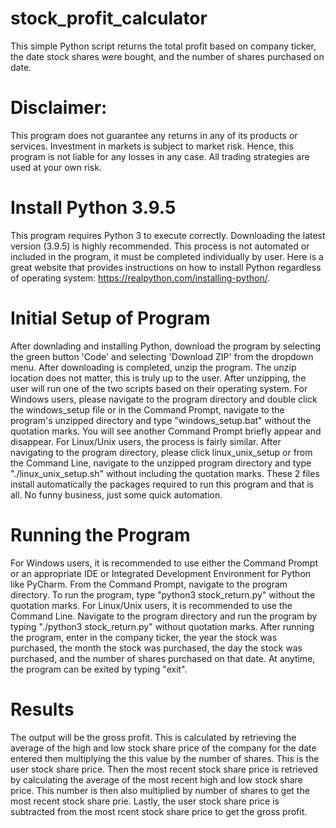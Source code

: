 # stock_profit_calculator
This simple Python script returns the total profit based on company ticker, the date stock shares were bought, and the number of shares purchased on date.

# Disclaimer:
This program does not guarantee any returns in any of its products or services. Investment in markets is subject to market risk. Hence, this program is not liable for any losses in any case. All trading strategies are used at your own risk.

# Install Python 3.9.5
This program requires Python 3 to execute correctly. Downloading the latest version (3.9.5) is highly recommended. This process is not automated or included in the program, it must be completed individually by user. Here is a great website that provides instructions on how to install Python regardless of operating system: https://realpython.com/installing-python/.

# Initial Setup of Program
After downlading and installing Python, download the program by selecting the green button 'Code' and selecting 'Download ZIP' from the dropdown menu. After downloading is completed, unzip the program. The unzip location does not matter, this is truly up to the user. After unzipping, the user will run one of the two scripts based on their operating system. 
For Windows users, please navigate to the program directory and double click the windows_setup file or in the Command Prompt, navigate to the program's unzipped directory and type "windows_setup.bat" without the quotation marks. You will see another Command Prompt briefly appear and disappear.
For Linux/Unix users, the process is fairly similar. After navigating to the program directory, please click linux_unix_setup or from the Command Line, navigate to the unzipped program directory and type "./linux_unix_setup.sh" without including the quotation marks. 
These 2 files install automatically the packages required to run this program and that is all. No funny business, just some quick automation.

# Running the Program
For Windows users, it is recommended to use either the Command Prompt or an appropriate IDE or Integrated Development Environment for Python like PyCharm. 
From the Command Prompt, navigate to the program directory. To run the program, type "python3 stock_return.py" without the quotation marks.
For Linux/Unix users, it is recommended to use the Command Line. Navigate to the program directory and run the program by typing "./python3 stock_return.py" without quotation marks.
After running the program, enter in the company ticker, the year the stock was purchased, the month the stock was purchased, the day the stock was purchased, and the number of shares purchased on that date. At anytime, the program can be exited by typing "exit". 

# Results
The output will be the gross profit. This is calculated by retrieving the average of the high and low stock share price of the company for the date entered then multiplying the this value by the number of shares. This is the user stock share price. Then the most recent stock share price is retrieved by calculating the average of the most recent high and low stock share price. This number is then also multiplied by number of shares to get the most recent stock share prie. Lastly, the user stock share price is subtracted from the most rcent stock share price to get the gross profit. 
